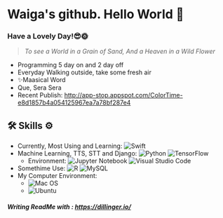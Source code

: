 # Waiga's github. Hello World 👋
### Have a Lovely Day!😎🌞


>  _To see a World in a Grain of Sand,_
> _And a Heaven in a Wild Flower_

- Programming 5 day on and 2 day off
- Everyday Walking outside, take some fresh air 
- ✨Maasical  Word
- Que, Sera Sera
- Recent Publish: http://app-stop.appspot.com/ColorTime-e8d1857b4a054125967ea7a78bf287e4


## 🛠 Skills ⚙️
- Currently, Most Using and Learning:
![Swift](https://img.shields.io/badge/swift-F54A2A?style=for-the-badge&logo=swift&logoColor=white)
- Machine Learning, TTS, STT and Django:
![Python](https://img.shields.io/badge/python-3670A0?style=for-the-badge&logo=python&logoColor=ffdd54)
![TensorFlow](https://img.shields.io/badge/TensorFlow-%23FF6F00.svg?style=for-the-badge&logo=TensorFlow&logoColor=white)
    - Environment:
    ![Jupyter Notebook](https://img.shields.io/badge/jupyter-%23FA0F00.svg?style=for-the-badge&logo=jupyter&logoColor=white)
    ![Visual Studio Code](https://img.shields.io/badge/Visual%20Studio%20Code-0078d7.svg?style=for-the-badge&logo=visual-studio-code&logoColor=white)
- Somethime Use: 
![R](https://img.shields.io/badge/r-%23276DC3.svg?style=for-the-badge&logo=r&logoColor=white)
![MySQL](https://img.shields.io/badge/mysql-%2300f.svg?style=for-the-badge&logo=mysql&logoColor=white)
- My Computer Environment:
    - ![Mac OS](https://img.shields.io/badge/mac%20os-000000?style=for-the-badge&logo=macos&logoColor=F0F0F0)
    - ![Ubuntu](https://img.shields.io/badge/Ubuntu-E95420?style=for-the-badge&logo=ubuntu&logoColor=white)


##### Writing ReadMe with :  https://dillinger.io/
<!--
**waiga/waiga** is a ✨ _special_ ✨ repository because its `README.md` (this file) appears on your GitHub profile.

Here are some ideas to get you started:

- 🔭 I’m currently working on ...
- 🌱 I’m currently learning ...
- 👯 I’m looking to collaborate on ...
- 🤔 I’m looking for help with ...
- 💬 Ask me about ...
- 📫 How to reach me: ...
- 😄 Pronouns: ...
- ⚡ Fun fact: ...
-->
